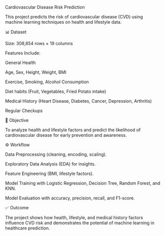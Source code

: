 Cardiovascular Disease Risk Prediction

This project predicts the risk of cardiovascular disease (CVD) using machine learning techniques on health and lifestyle data.

📊 Dataset

Size: 308,854 rows × 19 columns

Features Include:

General Health

Age, Sex, Height, Weight, BMI

Exercise, Smoking, Alcohol Consumption

Diet habits (Fruit, Vegetables, Fried Potato intake)

Medical History (Heart Disease, Diabetes, Cancer, Depression, Arthritis)

Regular Checkups

🎯 Objective

To analyze health and lifestyle factors and predict the likelihood of cardiovascular disease for early prevention and awareness.

⚙️ Workflow

Data Preprocessing (cleaning, encoding, scaling).

Exploratory Data Analysis (EDA) for insights.

Feature Engineering (BMI, lifestyle factors).

Model Training with Logistic Regression, Decision Tree, Random Forest, and KNN.

Model Evaluation with accuracy, precision, recall, and F1-score.

✅ Outcome

The project shows how health, lifestyle, and medical history factors influence CVD risk and demonstrates the potential of machine learning in healthcare prediction.
